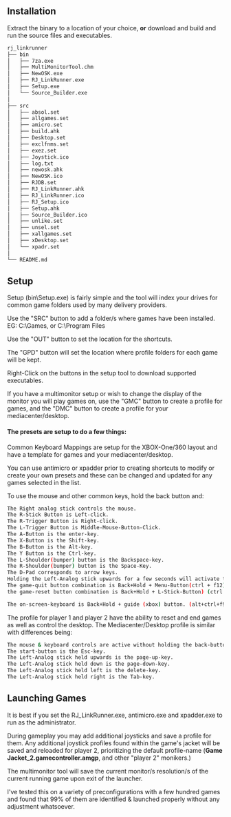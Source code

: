 ## Installation
Extract the binary to a location of your choice, **or** download and build and run the source files and executables.
```sh
rj_linkrunner
├── bin
│   ├── 7za.exe
│   ├── MultiMonitorTool.chm
│   ├── NewOSK.exe
│   ├── RJ_LinkRunner.exe
│   ├── Setup.exe
│   └── Source_Builder.exe
│
├── src
│   ├── absol.set
│   ├── allgames.set
│   ├── amicro.set
│   ├── build.ahk
│   ├── Desktop.set
│   ├── exclfnms.set
│   ├── exez.set
│   ├── Joystick.ico
│   ├── log.txt
│   ├── newosk.ahk
│   ├── NewOSK.ico
│   ├── RJDB.set
│   ├── RJ_LinkRunner.ahk
│   ├── RJ_LinkRunner.ico
│   ├── RJ_Setup.ico
│   ├── Setup.ahk
│   ├── Source_Builder.ico
│   ├── unlike.set
│   ├── unsel.set
│   ├── xallgames.set
│   ├── xDesktop.set
│   └── xpadr.set
│
└── README.md
```

## Setup

Setup (bin\Setup.exe) is fairly simple and the tool will index your drives for common game folders used by many delivery providers.

Use the "SRC" button to add a folder/s where games have been installed. EG: C:\Games, or C:\Program Files

Use the "OUT" button to set the location for the shortcuts.

The "GPD" button will set the location where profile folders for each game will be kept.

Right-Click on the buttons in the setup tool to download supported executables.

If you have a multimonitor setup or wish to change the display of the monitor you will play games on, use the "GMC" button to create a profile for games, and the "DMC" button to create a profile for your mediacenter/desktop.



#### The presets are setup to do a few things:

Common Keyboard Mappings are setup for the XBOX-One/360 layout and have a template for games and your mediacenter/desktop.

You can use antimicro or xpadder prior to creating shortcuts to modify or create your own presets and these can be changed and updated for any games selected in the list.

To use the mouse and other common keys, hold the back button and:
```sh
The Right analog stick controls the mouse.
The R-Stick Button is Left-click.
The R-Trigger Button is Right-click.
The L-Trigger Button is Middle-Mouse-Button-Click.
The A-Button is the enter-key.
The X-Button is the Shift-key.
The B-Button is the Alt-key.
The Y Button is the Ctrl-key.
The L-Shoulder(bumper) button is the Backspace-key.
The R-Shoulder(bumper) button is the Space-Key.
The D-Pad corresponds to arrow keys.
Holding the Left-Analog stick upwards for a few seconds will activate the Win-Key.
The game-quit button combination is Back+Hold + Menu-Button(ctrl + f12)
the game-reset button combination is Back+Hold + L-Stick-Button) (ctrl + f2)

The on-screen-keyboard is Back+Hold + guide (xbox) button. (alt+ctrl+f9)
```
The profile for player 1 and player 2 have the ability to reset and end games as well as control the desktop.
The Mediacenter/Desktop profile is similar with differences being:

```sh
The mouse & keyboard controls are active without holding the back-button.
The start-button is the Esc-key.
The Left-Analog stick held upwards is the page-up-key.
The Left-Analog stick held down is the page-down-key.
The Left-Analog stick held left is the delete-key.
The Left-Analog stick held right is the Tab-key.
```
## Launching Games

It is best if you set the RJ_LinkRunner.exe, antimicro.exe and xpadder.exe to run as the administrator.

During gameplay you may add additional joysticks and save a profile for them. Any additional joystick profiles found within the game's jacket will be saved and reloaded for player 2, prioritizing the default profile-name (**Game Jacket_2.gamecontroller.amgp**, and other "player 2" monikers.)

The multimonitor tool will save the current monitor/s resolution/s of the current running game upon exit of the launcher.

I've tested this on a variety of preconfigurations with a few hundred games and found that 99% of them are identified & launched properly without any adjustment whatsoever.

